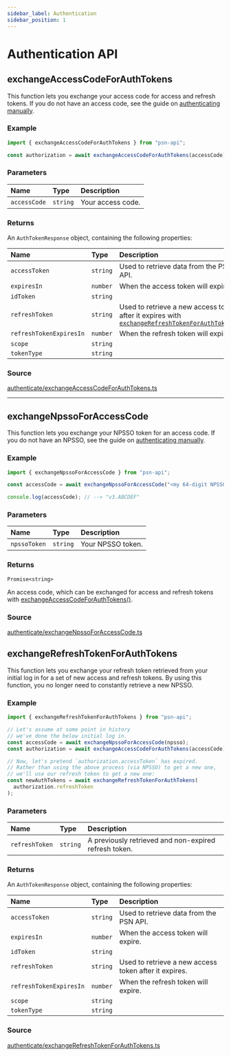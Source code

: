 ```yaml
---
sidebar_label: Authentication
sidebar_position: 1
---
```


# Authentication API

## exchangeAccessCodeForAuthTokens

This function lets you exchange your access code for access and refresh tokens. If you do not have an access code, see the guide on [authenticating manually](/authentication/authenticating-manually).

### Example

```ts
import { exchangeAccessCodeForAuthTokens } from "psn-api";

const authorization = await exchangeAccessCodeForAuthTokens(accessCode);
```

### Parameters

| Name         | Type     | Description       |
| :----------- | :------- | :---------------- |
| `accessCode` | `string` | Your access code. |

### Returns

An `AuthTokenResponse` object, containing the following properties:

| Name                    | Type     | Description                                                                                                                                                   |
| :---------------------- | :------- | :------------------------------------------------------------------------------------------------------------------------------------------------------------ |
| `accessToken`           | `string` | Used to retrieve data from the PSN API.                                                                                                                       |
| `expiresIn`             | `number` | When the access token will expire.                                                                                                                            |
| `idToken`               | `string` |                                                                                                                                                               |
| `refreshToken`          | `string` | Used to retrieve a new access token after it expires with [`exchangeRefreshTokenForAuthTokens()`](/api-docs/authentication#exchangerefreshtokenforauthtokens) |
| `refreshTokenExpiresIn` | `number` | When the refresh token will expire.                                                                                                                           |
| `scope`                 | `string` |                                                                                                                                                               |
| `tokenType`             | `string` |                                                                                                                                                               |

### Source

[authenticate/exchangeAccessCodeForAuthTokens.ts](https://github.com/achievements-app/psn-api/blob/main/src/authenticate/exchangeAccessCodeForAuthTokens.ts)

---

## exchangeNpssoForAccessCode

This function lets you exchange your NPSSO token for an access code. If you do not have an NPSSO, see the guide on [authenticating manually](/authentication/authenticating-manually).

### Example

```ts
import { exchangeNpssoForAccessCode } from "psn-api";

const accessCode = await exchangeNpssoForAccessCode("<my 64-digit NPSSO>");

console.log(accessCode); // --> "v3.ABCDEF"
```

### Parameters

| Name         | Type     | Description       |
| :----------- | :------- | :---------------- |
| `npssoToken` | `string` | Your NPSSO token. |

### Returns

`Promise<string>`

An access code, which can be exchanged for access and refresh tokens with [exchangeAccessCodeForAuthTokens()](/api-docs/authentication#exchangeaccesscodeforauthtokens).

### Source

[authenticate/exchangeNpssoForAccessCode.ts](https://github.com/wescopeland/psn-api/blob/main/src/authenticate/exchangeNpssoForAccessCode.ts)

## exchangeRefreshTokenForAuthTokens

This function lets you exchange your refresh token retrieved from your initial log in for a set of new access and refresh tokens. By using this function, you no longer need to constantly retrieve a new NPSSO.

### Example

```ts
import { exchangeRefreshTokenForAuthTokens } from "psn-api";

// Let's assume at some point in history
// we've done the below initial log in.
const accessCode = await exchangeNpssoForAccessCode(npsso);
const authorization = await exchangeAccessCodeForAuthTokens(accessCode);

// Now, let's pretend `authorization.accessToken` has expired.
// Rather than using the above process (via NPSSO) to get a new one,
// we'll use our refresh token to get a new one:
const newAuthTokens = await exchangeRefreshTokenForAuthTokens(
  authorization.refreshToken
);
```

### Parameters

| Name           | Type     | Description                                           |
| :------------- | :------- | :---------------------------------------------------- |
| `refreshToken` | `string` | A previously retrieved and non-expired refresh token. |

### Returns

An `AuthTokenResponse` object, containing the following properties:

| Name                    | Type     | Description                                           |
| :---------------------- | :------- | :---------------------------------------------------- |
| `accessToken`           | `string` | Used to retrieve data from the PSN API.               |
| `expiresIn`             | `number` | When the access token will expire.                    |
| `idToken`               | `string` |                                                       |
| `refreshToken`          | `string` | Used to retrieve a new access token after it expires. |
| `refreshTokenExpiresIn` | `number` | When the refresh token will expire.                   |
| `scope`                 | `string` |                                                       |
| `tokenType`             | `string` |                                                       |

### Source

[authenticate/exchangeRefreshTokenForAuthTokens.ts](https://github.com/achievements-app/psn-api/blob/main/src/authenticate/exchangeRefreshTokenForAuthTokens.ts)
